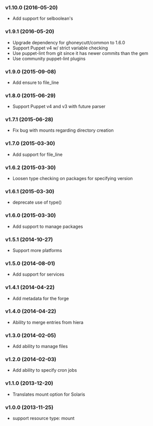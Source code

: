 ### v1.10.0 (2016-05-20)
  * Add support for selboolean's

### v1.9.1 (2016-05-20)
  * Upgrade dependency for ghoneycutt/common to 1.6.0
  * Support Puppet v4 w/ strict variable checking
  * Use puppet-lint from git since it has newer commits than the gem
  * Use community puppet-lint plugins

### v1.9.0 (2015-09-08)
  * Add ensure to file_line

### v1.8.0 (2015-06-29)
  * Support Puppet v4 and v3 with future parser

### v1.7.1 (2015-06-28)
  * Fix bug with mounts regarding directory creation

### v1.7.0 (2015-03-30)
  * Add support for file_line

### v1.6.2 (2015-03-30)
  * Loosen type checking on packages for specifying version

### v1.6.1 (2015-03-30)
  * deprecate use of type()

### v1.6.0 (2015-03-30)
  * Add support to manage packages

### v1.5.1 (2014-10-27)
  * Support more platforms

### v1.5.0 (2014-08-01)
  * Add support for services

### v1.4.1 (2014-04-22)
  * Add metadata for the forge

### v1.4.0 (2014-04-22)
  * Ability to merge entries from hiera

### v1.3.0 (2014-02-05)
  * Add ability to manage files

### v1.2.0 (2014-02-03)
  * Add ability to specify cron jobs

### v1.1.0 (2013-12-20)
  * Translates mount option for Solaris

### v1.0.0 (2013-11-25)
  * support resource type: mount
